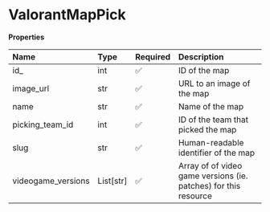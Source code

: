 # ValorantMapPick

**Properties**

| Name               | Type      | Required | Description                                                     |
| :----------------- | :-------- | :------- | :-------------------------------------------------------------- |
| id\_               | int       | ✅       | ID of the map                                                   |
| image_url          | str       | ✅       | URL to an image of the map                                      |
| name               | str       | ✅       | Name of the map                                                 |
| picking_team_id    | int       | ✅       | ID of the team that picked the map                              |
| slug               | str       | ✅       | Human-readable identifier of the map                            |
| videogame_versions | List[str] | ✅       | Array of of video game versions (ie. patches) for this resource |
